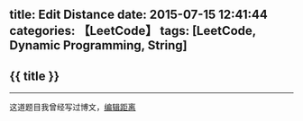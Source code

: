 title: Edit Distance
date: 2015-07-15 12:41:44
categories: 【LeetCode】
tags: [LeetCode, Dynamic Programming, String]
---
## {{ title }} ##

---

这道题目我曾经写过博文，[编辑距离](/2015/03/04/编辑距离/)